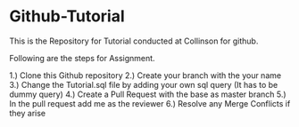 # Github-Tutorial

This is the  Repository for Tutorial conducted at Collinson for github.

Following are the steps for Assignment.

1.) Clone this Github repository 
2.) Create your branch with the  your name
3.) Change the Tutorial.sql file by adding your own sql query (It has to be dummy query)
4.) Create a Pull Request with the base as master branch
5.) In the pull request add me as the reviewer
6.) Resolve any Merge Conflicts if they arise
